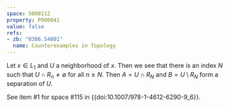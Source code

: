 ```yaml
---
space: S000112
property: P000041
value: false
refs:
- zb: "0386.54001"
  name: Counterexamples in Topology
---
```


Let $x\in L_1$ and $U$ a neighborhood of $x$.  Then we see that there is an index $N$ such that $U\cap R_n\ne \emptyset$ for all $n\ge N$.  Then $A=U\cap R_N$ and $B=U\setminus R_N$ form a separation of $U$.

See item #1 for space #115 in {{doi:10.1007/978-1-4612-6290-9_6}}.
